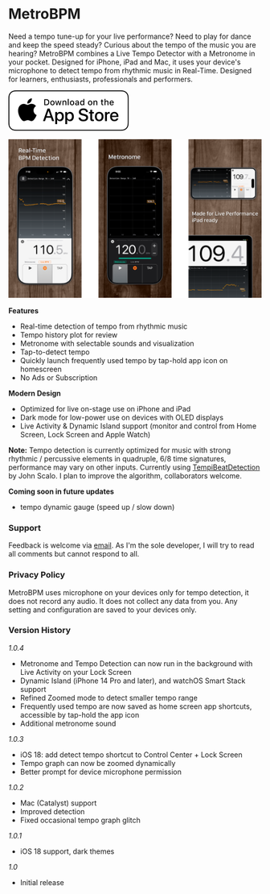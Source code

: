 # MetroBPM

Need a tempo tune-up for your live performance? Need to play for dance and keep the speed steady? Curious about the tempo of the music you are hearing? MetroBPM combines a Live Tempo Detector with a Metronome in your pocket. Designed for iPhone, iPad and Mac, it uses your device's microphone to detect tempo from rhythmic music in Real-Time. Designed for learners, enthusiasts, professionals and performers.

[![Download on App Store](Download_on_the_App_Store_Badge_US-UK_RGB_wht_092917.svg)](https://apps.apple.com/us/app/metrobpm/id6670410153)

![MetroBPM screenshots showing iphone and ipad UI](gallery.png)

**Features**
- Real-time detection of tempo from rhythmic music
- Tempo history plot for review
- Metronome with selectable sounds and visualization
- Tap-to-detect tempo
- Quickly launch frequently used tempo by tap-hold app icon on homescreen
- No Ads or Subscription

**Modern Design**
- Optimized for live on-stage use on iPhone and iPad
- Dark mode for low-power use on devices with OLED displays
- Live Activity & Dynamic Island support (monitor and control from Home Screen, Lock Screen and Apple Watch)

**Note:**
Tempo detection is currently optimized for music with strong rhythmic / percussive elements in quadruple, 6/8 time signatures, performance may vary on other inputs. Currently using [TempiBeatDetection](https://github.com/CheckThisCodeCarefully/TempiBeatDetection) by John Scalo. I plan to improve the algorithm, collaborators welcome.

**Coming soon in future updates**
- tempo dynamic gauge (speed up / slow down)


### Support
Feedback is welcome via [email](mailto:bloomvinelabs@gmail.com). As I'm the sole developer, I will try to read all comments but cannot respond to all.

### Privacy Policy
MetroBPM uses microphone on your devices only for tempo detection, it does not record any audio. It does not collect any data from you. Any setting and configuration are saved to your devices only.

### Version History
*1.0.4*
- Metronome and Tempo Detection can now run in the background with Live Activity on your Lock Screen
- Dynamic Island (iPhone 14 Pro and later), and watchOS Smart Stack support
- Refined Zoomed mode to detect smaller tempo range
- Frequently used tempo are now saved as home screen app shortcuts, accessible by tap-hold the app icon
- Additional metronome sound
  
*1.0.3*
- iOS 18: add detect tempo shortcut to Control Center + Lock Screen
- Tempo graph can now be zoomed dynamically
- Better prompt for device microphone permission

*1.0.2*
- Mac (Catalyst) support
- Improved detection
- Fixed occasional tempo graph glitch
  
*1.0.1*
- iOS 18 support, dark themes
  
*1.0*
- Initial release
